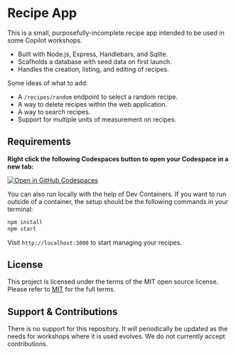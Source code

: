 # Recipe App

This is a small, purposefully-incomplete recipe app intended to be used in some Copilot workshops. 

- Built with Node.js, Express, Handlebars, and Sqlite.
- Scafholds a database with seed data on first launch.
- Handles the creation, listing, and editing of recipes.

Some ideas of what to add:

- A `/recipes/random` endpoint to select a random recipe.
- A way to delete recipes within the web application.
- A way to search recipes.
- Support for multiple units of measurement on recipes. 

## Requirements

**Right click the following Codespaces button to open your Codespace in a new tab:**

[![Open in GitHub Codespaces](https://github.com/codespaces/badge.svg)](https://github.com/codespaces/new?hide_repo_select=true&ref=main&repo=1026168589)

You can also run locally with the help of Dev Containers. If you want to run outside of a container, the setup should be the following commands in your terminal:

```bash
npm install
npm start
```
Visit `http://localhost:3000` to start managing your recipes.

## License

This project is licensed under the terms of the MIT open source license. Please refer to [MIT](https://github.com/github-samples/node-recipe-app/blob/main/LICENSE) for the full terms.

## Support & Contributions

There is no support for this repository. It will periodically be updated as the needs for workshops where it is used evolves. We do not currently accept contributions. 
